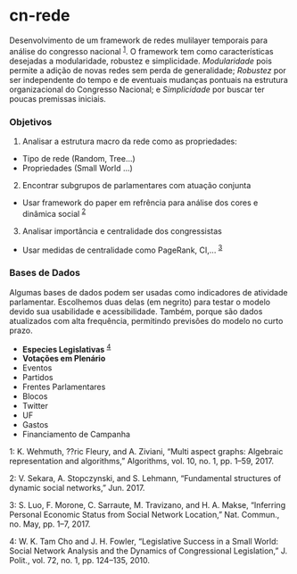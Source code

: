 # cn-rede

Desenvolvimento de um framework de redes mulilayer temporais para análise do congresso nacional <sup>[1](#myfootnote1)</sup>. O framework tem como características desejadas a modularidade, robustez e simplicidade. *Modularidade* pois permite a adição de novas redes sem perda de generalidade; *Robustez* por ser independente do tempo e de eventuais mudanças pontuais na estrutura organizacional do Congresso Nacional; e *Simplicidade* por buscar ter poucas premissas iniciais. 

### Objetivos

1. Analisar a estrutura macro da rede como as propriedades:
  - Tipo de rede (Random, Tree...)
  - Propriedades (Small World ...)
2. Encontrar subgrupos de parlamentares com atuação conjunta
  - Usar framework do paper em refrência para análise dos cores e dinâmica social <sup>[2](#myfootnote2)</sup>
3. Analisar importância e centralidade dos congressistas
  - Usar medidas de centralidade como PageRank, CI,... <sup>[3](#myfootnote3)</sup>
 
### Bases de Dados 

Algumas bases de dados podem ser usadas como indicadores de atividade parlamentar. Escolhemos duas delas (em negrito) para testar o modelo devido sua usabilidade e acessibilidade. Também, porque são dados atualizados com alta frequência, permitindo previsões do modelo no curto prazo.

- **Especies Legislativas** <sup>[4](#myfootnote4)</sup>
- **Votações em Plenário**
- Eventos
- Partidos
- Frentes Parlamentares
- Blocos
- Twitter
- UF
- Gastos
- Financiamento de Campanha
  

<a name="myfootnote1">1</a>: K. Wehmuth, ??ric Fleury, and A. Ziviani, “Multi aspect graphs: Algebraic representation and algorithms,” Algorithms, vol. 10, no. 1, pp. 1–59, 2017.

<a name="myfootnote2">2</a>: V. Sekara, A. Stopczynski, and S. Lehmann, “Fundamental structures of dynamic social networks,” Jun. 2017.

<a name="myfootnote3">3</a>: S. Luo, F. Morone, C. Sarraute, M. Travizano, and H. A. Makse, “Inferring Personal Economic Status from Social Network Location,” Nat. Commun., no. May, pp. 1–7, 2017.

<a name="myfootnote4">4</a>: W. K. Tam Cho and J. H. Fowler, “Legislative Success in a Small World: Social Network Analysis and the Dynamics of Congressional Legislation,” J. Polit., vol. 72, no. 1, pp. 124–135, 2010.
